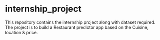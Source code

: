 # internship_project
This repository contains the internship project along with dataset required.
The project is to build a Restaurant predictor app based on the Cuisine, location & price.

